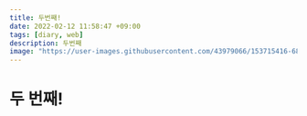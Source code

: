 ```yaml
---
title: 두번째!
date: 2022-02-12 11:58:47 +09:00
tags: [diary, web]
description: 두번째
image: "https://user-images.githubusercontent.com/43979066/153715416-68c274f4-e858-41c1-91ea-46fc02e6c212.png"
---
```


# 두 번째!
